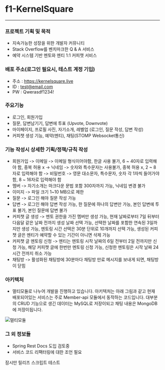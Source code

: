 # f1-KernelSquare
---
### 프로젝트 기획 및 목적
- 지속가능한 성장을 위한 개발자 커뮤니티
- Stack Overflow를 벤치마크한 Q & A 서비스
- 예약 시스템 기반 멘토와 멘티 1:1 커피챗 서비스

### 배포 주소(로그인 필요시, 테스트 계정 기입)
- 주소 : https://kernelsquare.live
- ID : test@email.com
- PW : Qwerasdf1234!

### 주요기능
- 로그인, 회원가입
- 질문, 답변남기기, 답변에 투표 (Upvote, Downvote)
- 마이페이지, 프로필 사진, 자기소개, 레벨업 (로그인, 질문 작성, 답변 작성)
- 커피챗 생성 기능, 예약(멘티), 채팅(STOMP Websocket통신)

### 기능 작성시 상세한 기획/정책/규칙 작성

- 회원가입 -> 이메일 -> 이메일 형식이어야함, 한글 사용 불가,  6 ~ 40자로 입력해야 함, 중복 허용 x -> 닉네임  -> 숫자와 특수문자는 사용불가, 중복 허용 x, 2 ~ 8자로 입력해야 함 -> 비밀번호 -> 영문 대소문자, 특수문자, 숫자 각 1자씩 들어가야 함, 8 ~ 16자로 입력해야 함
- 멤버 -> 자기소개는 마크다운 문법 포함 300자까지 가능, 닉네임 변경 불가
- 이미지 -> 파일 크기 1~10 MB으로 제한
- 질문 -> 로그인 해야 질문 작성 가능
- 답변 -> 로그인 해야 답변 작성 가능, 한 질문에 하나의 답변만 가능, 본인 답변에 투표 불가, 본인 질문에 답변 불가
- 커피챗 글 생성 -> 멘토 권한을 가진 멤버만 생성 가능, 현재 날짜로부터 7일 뒤부터 다음달 같은 날짜 전까지 생성 날짜 선택 가능, 선택한 날짜를 포함한 연속된 3일까지만 생성 가능, 멘토링 시간 선택은 30분 단위로 10개까지 선택 가능, 생성된 커피챗 글은 멘티가 예약할 수 있는 기간이 아니면 삭제 가능
- 커피챗 글 멘토링 신청 -> 멘티는 멘토링 시작 날짜의 6일 전부터 2일 전까지만 신청 가능, 해당 커피챗 글에 한번만 멘토링 신청 가능, 신청한 멘토링은 시작 날짜 24시간 전까지 취소  가능
- 채팅방 -> 활성화된 채팅방에 30분마다 채팅방 만료 메시지를 보내게 되면, 채팅방이 닫힘

### 아키텍처
- 멀티모듈로 나누어 개발을 진행하고 있습니다. 아키텍처는 아래 그림과 같고 현재 배포되어있는 서비스는 주로 Member-api 모듈에서 동작하는 코드입니다. 대부분의 CRUD 기능으로 생긴 데이터는 MySQL로 저장이되고 채팅 내용은 MongoDB에 저장이됩니다.

![멀티모듈](https://github.com/Kernel360/KBE_final-project/assets/92242326/a217e0af-a1bd-4f4c-be5e-dd383762b1cc)

### 그 외 정보들
- Spring Rest Docs 도입 검토중
- 서비스 코드 리팩터링에 대한 조언 필요 

잠시만 릴리즈 스크립트 테스트
